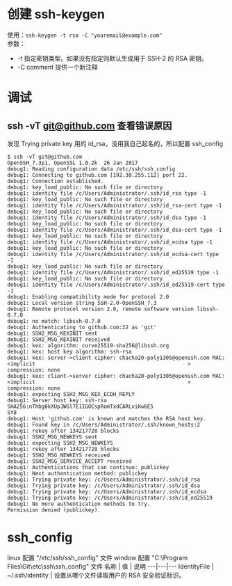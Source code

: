 # 创建 ssh-keygen

使用：`ssh-keygen -t rsa -C "youremail@example.com"`  
参数：  

-   \-t 指定密钥类型。如果没有指定则默认生成用于 SSH-2 的 RSA 密钥。
-   \-C comment 提供一个新注释

# 调试

## ssh -vT git@github.com 查看错误原因

发现 Trying private key 用的 id_rsa，没用我自己起名的，所以配置 ssh_config

    $ ssh -vT git@github.com
    OpenSSH_7.3p1, OpenSSL 1.0.2k  26 Jan 2017
    debug1: Reading configuration data /etc/ssh/ssh_config
    debug1: Connecting to github.com [192.30.255.112] port 22.
    debug1: Connection established.
    debug1: key_load_public: No such file or directory
    debug1: identity file /c/Users/Administrator/.ssh/id_rsa type -1
    debug1: key_load_public: No such file or directory
    debug1: identity file /c/Users/Administrator/.ssh/id_rsa-cert type -1
    debug1: key_load_public: No such file or directory
    debug1: identity file /c/Users/Administrator/.ssh/id_dsa type -1
    debug1: key_load_public: No such file or directory
    debug1: identity file /c/Users/Administrator/.ssh/id_dsa-cert type -1
    debug1: key_load_public: No such file or directory
    debug1: identity file /c/Users/Administrator/.ssh/id_ecdsa type -1
    debug1: key_load_public: No such file or directory
    debug1: identity file /c/Users/Administrator/.ssh/id_ecdsa-cert type -1
    debug1: key_load_public: No such file or directory
    debug1: identity file /c/Users/Administrator/.ssh/id_ed25519 type -1
    debug1: key_load_public: No such file or directory
    debug1: identity file /c/Users/Administrator/.ssh/id_ed25519-cert type -1
    debug1: Enabling compatibility mode for protocol 2.0
    debug1: Local version string SSH-2.0-OpenSSH_7.3
    debug1: Remote protocol version 2.0, remote software version libssh-0.7.0
    debug1: no match: libssh-0.7.0
    debug1: Authenticating to github.com:22 as 'git'
    debug1: SSH2_MSG_KEXINIT sent
    debug1: SSH2_MSG_KEXINIT received
    debug1: kex: algorithm: curve25519-sha256@libssh.org
    debug1: kex: host key algorithm: ssh-rsa
    debug1: kex: server->client cipher: chacha20-poly1305@openssh.com MAC: <implicit                                                 > compression: none
    debug1: kex: client->server cipher: chacha20-poly1305@openssh.com MAC: <implicit                                                 > compression: none
    debug1: expecting SSH2_MSG_KEX_ECDH_REPLY
    debug1: Server host key: ssh-rsa SHA256:nThbg6kXUpJWGl7E1IGOCspRomTxdCARLviKw6E5                                                 SY8
    debug1: Host 'github.com' is known and matches the RSA host key.
    debug1: Found key in /c/Users/Administrator/.ssh/known_hosts:2
    debug1: rekey after 134217728 blocks
    debug1: SSH2_MSG_NEWKEYS sent
    debug1: expecting SSH2_MSG_NEWKEYS
    debug1: rekey after 134217728 blocks
    debug1: SSH2_MSG_NEWKEYS received
    debug1: SSH2_MSG_SERVICE_ACCEPT received
    debug1: Authentications that can continue: publickey
    debug1: Next authentication method: publickey
    debug1: Trying private key: /c/Users/Administrator/.ssh/id_rsa
    debug1: Trying private key: /c/Users/Administrator/.ssh/id_dsa
    debug1: Trying private key: /c/Users/Administrator/.ssh/id_ecdsa
    debug1: Trying private key: /c/Users/Administrator/.ssh/id_ed25519
    debug1: No more authentication methods to try.
    Permission denied (publickey).

# ssh_config

linux 配置 "/etc/ssh/ssh_config" 文件
window 配置 "C:\\Program Files\\Git\\etc\\ssh\\ssh_config" 文件
名称 | 值 | 说明
\---\|---\|---
IdentityFile | ~/.ssh/identity | 设置从哪个文件读取用户的 RSA 安全验证标识。
